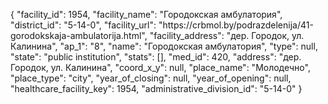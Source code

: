 {
    "facility_id": 1954,
    "facility_name": "Городокская амбулатория",
    "district_id": "5-14-0",
    "facility_url": "https:\/\/crbmol.by\/podrazdelenija\/41-gorodokskaja-ambulatorija.html",
    "facility_address": "дер. Городок, ул. Калинина",
    "ap_1": "8",
    "name": "Городокская амбулатория",
    "type": null,
    "state": "public institution",
    "stats": [],
    "med_id": 420,
    "address": "дер. Городок, ул. Калинина",
    "coord_x_y": null,
    "place_name": "Молодечно",
    "place_type": "city",
    "year_of_closing": null,
    "year_of_opening": null,
    "healthcare_facility_key": 1954,
    "administrative_division_id": "5-14-0"
}